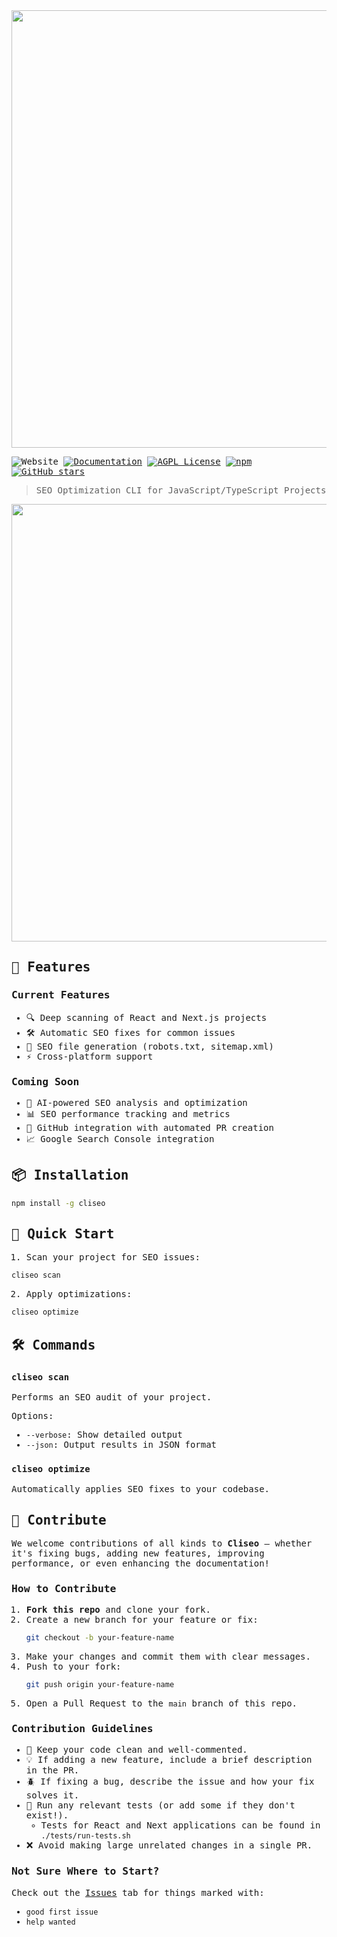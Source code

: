 <div style="font-family: 'Roboto Mono', monospace;">

<img src="https://cliseo.com/Standalone%20Logo.png?v=2" width="700px" style="border: none;">

![Website](https://img.shields.io/website?url=https%3A%2F%2Fcliseo.com&up_message=cliseo.com&up_color=blue)
[![Documentation](https://img.shields.io/badge/docs-read-blue)](https://cliseo.com/docs/)
[![AGPL License](https://img.shields.io/badge/license-AGPL-blue.svg)](http://www.gnu.org/licenses/agpl-3.0)
[![npm](https://img.shields.io/npm/dt/cliseo.svg)](https://www.npmjs.com/package/cliseo)
[![GitHub stars](https://img.shields.io/github/stars/cliseo/cliseo.svg)](https://github.com/cliseo/cliseo/stargazers)
> SEO Optimization CLI for JavaScript/TypeScript Projects

<img src="https://cliseo.com/Copy%20of%20Diff.png?v=2" width="700px" style="border: none;">

## 🚀 Features

### Current Features
- 🔍 Deep scanning of React and Next.js projects
- 🛠️ Automatic SEO fixes for common issues
- 📁 SEO file generation (robots.txt, sitemap.xml)
- ⚡ Cross-platform support

### Coming Soon
- 🤖 AI-powered SEO analysis and optimization
- 📊 SEO performance tracking and metrics
- 🔄 GitHub integration with automated PR creation
- 📈 Google Search Console integration

## 📦 Installation

```bash
npm install -g cliseo
```

## 🎯 Quick Start

1. Scan your project for SEO issues:
```bash
cliseo scan
```

2. Apply optimizations:
```bash
cliseo optimize
```

## 🛠️ Commands

### `cliseo scan`
Performs an SEO audit of your project.

Options:
- `--verbose`: Show detailed output
- `--json`: Output results in JSON format

### `cliseo optimize`
Automatically applies SEO fixes to your codebase.

## 🤝 Contribute

We welcome contributions of all kinds to **Cliseo** — whether it's fixing bugs, adding new features, improving performance, or even enhancing the documentation!

### How to Contribute

1. **Fork this repo** and clone your fork.
2. Create a new branch for your feature or fix:
   ```bash
   git checkout -b your-feature-name
   ```
3. Make your changes and commit them with clear messages.
4. Push to your fork:
   ```bash
   git push origin your-feature-name
   ```
5. Open a Pull Request to the `main` branch of this repo.

### Contribution Guidelines

- 📑 Keep your code clean and well-commented.
- 💡 If adding a new feature, include a brief description in the PR.
- 🪲 If fixing a bug, describe the issue and how your fix solves it.
- 🧪 Run any relevant tests (or add some if they don't exist!).
  - Tests for React and Next applications can be found in `./tests/run-tests.sh`
- ❌ Avoid making large unrelated changes in a single PR.

### Not Sure Where to Start?

Check out the [Issues](../../issues) tab for things marked with:

- `good first issue`
- `help wanted`

</div>
